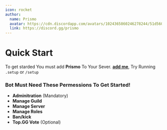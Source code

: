 ```yaml
---
icon: rocket
author:
  name: Prismo
  avatar: https://cdn.discordapp.com/avatars/1024365860246278244/51d5603eff69376da9a21e86b07a75bd.png?size=2048
  link: https://discord.gg/prismo
---
```

# Quick Start

To get starded You must add **Prismo** To Your Sever. [**add me**](https://discord.com/api/oauth2/authorize?client_id=1024365860246278244&permissions=8&redirect_uri=https%3A%2F%2Fdiscord.gg%2FUAGA9htZCe&response_type=code&scope=bot%20applications.commands.permissions.update%20identify%20guilds), Try Running `.setup` or `/setup` 

### Bot Must Need These Permessions To Get Started!

- **Adminitration** (Mandatory)
- **Manage Guild** 
- **Manage Server**
- **Manage Roles**
- **Ban/kick**
- **Top.GG Vote** (Optional)